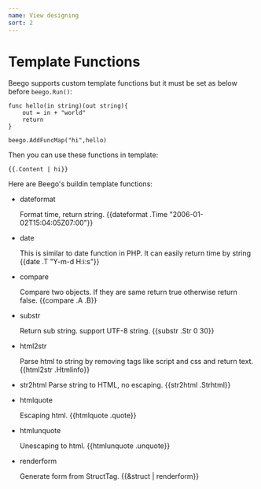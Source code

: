 ```yaml
---
name: View designing
sort: 2
---
```


# Template Functions

Beego supports custom template functions but it must be set as below before `beego.Run()`:

	func hello(in string)(out string){
		out = in + "world"
		return
	}
	
	beego.AddFuncMap("hi",hello)

Then you can use these functions in template:

	{{.Content | hi}}

Here are Beego's buildin template functions:

* dateformat

  Format time, return string. {{dateformat .Time "2006-01-02T15:04:05Z07:00"}}

* date

  This is similar to date function in PHP. It can easily return time by string {{date .T "Y-m-d H:i:s"}}

* compare

  Compare two objects. If they are same return true otherwise return false. {{compare .A .B}}

* substr

  Return sub string. support UTF-8 string. {{substr .Str 0 30}}

* html2str

  Parse html to string by removing tags like script and css and return text. {{html2str .Htmlinfo}}

* str2html
  Parse string to HTML, no escaping. {{str2html .Strhtml}}

* htmlquote

  Escaping html. {{htmlquote .quote}}

* htmlunquote

  Unescaping to html. {{htmlunquote .unquote}}

* renderform

  Generate form from StructTag. {{&struct | renderform}}
